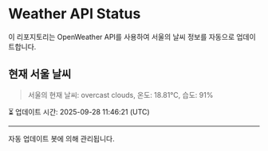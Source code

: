 
# Weather API Status

이 리포지토리는 OpenWeather API를 사용하여 서울의 날씨 정보를 자동으로 업데이트합니다.

## 현재 서울 날씨
> 서울의 현재 날씨: overcast clouds, 온도: 18.81°C, 습도: 91%

⏳ 업데이트 시간: 2025-09-28 11:46:21 (UTC)

---
자동 업데이트 봇에 의해 관리됩니다.
